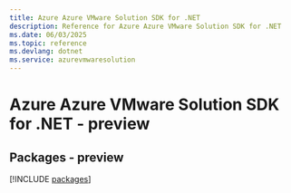 ```yaml
---
title: Azure Azure VMware Solution SDK for .NET
description: Reference for Azure Azure VMware Solution SDK for .NET
ms.date: 06/03/2025
ms.topic: reference
ms.devlang: dotnet
ms.service: azurevmwaresolution
---
```

# Azure Azure VMware Solution SDK for .NET - preview
## Packages - preview
[!INCLUDE [packages](azure-vmware-solution-index.md)]